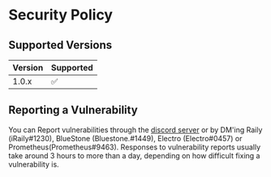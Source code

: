 # Security Policy

## Supported Versions

| Version | Supported          |
| ------- | ------------------ |
| 1.0.x   | :white_check_mark: |

## Reporting a Vulnerability

You can Report vulnerabilities through the
[discord server](https://discord.gg/shittylist) or by DM'ing Raily
(iRaily#1230), BlueStone (Bluestone.#1449), Electro (Electro#0457) or
Prometheus(Prometheus#9463). Responses to vulnerability reports usually take
around 3 hours to more than a day, depending on how difficult fixing a
vulnerability is.
